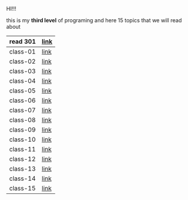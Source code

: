 HI!!!

this is my **third level** of programing and here 15 topics that we will read about

| read  301   | [link](301/class301.md)   |
| ----------- | --------------------- |
| class-01    | [link](class001.md)   |
| class-02    | [link](class002.md)   |
| class-03    | [link](class003.md)   |
| class-04    | [link](class004.md)   |
| class-05    | [link](class005.md)   |
| class-06    | [link](class006.md)   |
| class-07    | [link](class007.md)   |
|  class-08   | [link](class008.md)   |
|  class-09   | [link](class009.md)   |
|  class-10   | [link](class010.md)   |
|  class-11   | [link](class011.md)   |
| class-12    | [link](class012.md)   |
|  class-13   | [link](class013.md)   |
|  class-14   | [link](class014.md)   |
|  class-15   | [link](class015.md)   |